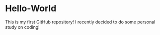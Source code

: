 # Hello-World
This is my first GitHub repository!
I recently decided to do some personal study on coding!
